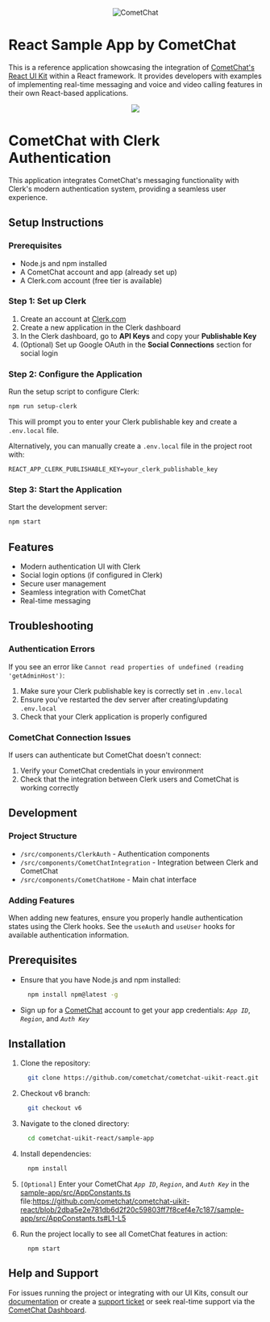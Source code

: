 <p align="center">
  <img alt="CometChat" src="https://assets.cometchat.io/website/images/logos/banner.png">
</p>

# React Sample App by CometChat

This is a reference application showcasing the integration of [CometChat's React UI Kit](https://www.cometchat.com/docs/ui-kit/react/v6/overview) within a React framework. It provides developers with examples of implementing real-time messaging and voice and video calling features in their own React-based applications.

<div style="display: flex; align-items: center; justify-content: center">
   <img src="../screenshots/sample_app_overview.png" />
</div>

# CometChat with Clerk Authentication

This application integrates CometChat's messaging functionality with Clerk's modern authentication system, providing a seamless user experience.

## Setup Instructions

### Prerequisites
- Node.js and npm installed
- A CometChat account and app (already set up)
- A Clerk.com account (free tier is available)

### Step 1: Set up Clerk
1. Create an account at [Clerk.com](https://clerk.com)
2. Create a new application in the Clerk dashboard
3. In the Clerk dashboard, go to **API Keys** and copy your **Publishable Key**
4. (Optional) Set up Google OAuth in the **Social Connections** section for social login

### Step 2: Configure the Application
Run the setup script to configure Clerk:

```bash
npm run setup-clerk
```

This will prompt you to enter your Clerk publishable key and create a `.env.local` file.

Alternatively, you can manually create a `.env.local` file in the project root with:

```
REACT_APP_CLERK_PUBLISHABLE_KEY=your_clerk_publishable_key
```

### Step 3: Start the Application
Start the development server:

```bash
npm start
```

## Features
- Modern authentication UI with Clerk
- Social login options (if configured in Clerk)
- Secure user management
- Seamless integration with CometChat
- Real-time messaging

## Troubleshooting

### Authentication Errors
If you see an error like `Cannot read properties of undefined (reading 'getAdminHost')`:
1. Make sure your Clerk publishable key is correctly set in `.env.local`
2. Ensure you've restarted the dev server after creating/updating `.env.local`
3. Check that your Clerk application is properly configured

### CometChat Connection Issues
If users can authenticate but CometChat doesn't connect:
1. Verify your CometChat credentials in your environment
2. Check that the integration between Clerk users and CometChat is working correctly

## Development

### Project Structure
- `/src/components/ClerkAuth` - Authentication components
- `/src/components/CometChatIntegration` - Integration between Clerk and CometChat
- `/src/components/CometChatHome` - Main chat interface

### Adding Features
When adding new features, ensure you properly handle authentication states using the Clerk hooks. See the `useAuth` and `useUser` hooks for available authentication information.

## Prerequisites

- Ensure that you have Node.js and npm installed:

  ```sh
    npm install npm@latest -g
  ```

- Sign up for a [CometChat](https://app.cometchat.com/) account to get your app credentials: _`App ID`_, _`Region`_, and _`Auth Key`_

## Installation

1. Clone the repository:
   ```sh
     git clone https://github.com/cometchat/cometchat-uikit-react.git
   ```

2. Checkout v6 branch:
   ```sh
     git checkout v6
   ```

3. Navigate to the cloned directory:
   ```sh
     cd cometchat-uikit-react/sample-app
   ```
4. Install dependencies:
   ```sh
     npm install
   ```
5. `[Optional]` Enter your CometChat _`App ID`_, _`Region`_, and _`Auth Key`_ in the [sample-app/src/AppConstants.ts](https://github.com/cometchat/cometchat-sample-app-react/blob/v6/sample-app/src/AppConstants.ts) file:https://github.com/cometchat/cometchat-uikit-react/blob/2dba5e2e781db6d2f20c59803ff7f8cef4e7c187/sample-app/src/AppConstants.ts#L1-L5

6. Run the project locally to see all CometChat features in action:
   ```
     npm start
   ```

## Help and Support

For issues running the project or integrating with our UI Kits, consult our [documentation](https://www.cometchat.com/docs/ui-kit/react/v6/integration) or create a [support ticket](https://help.cometchat.com/hc/en-us) or seek real-time support via the [CometChat Dashboard](http://app.cometchat.com/).